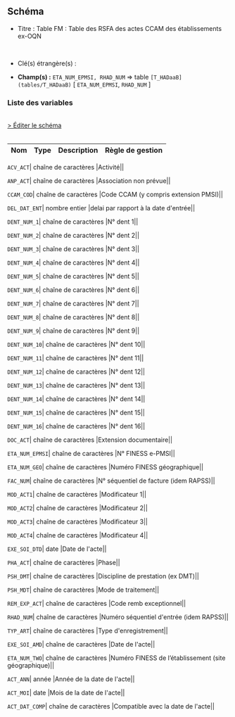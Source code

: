 ## Schéma


- Titre : Table FM : Table des RSFA des actes CCAM des établissements ex-OQN
<br />



- Clé(s) étrangère(s) : <br />

- **Champ(s) :** `ETA_NUM_EPMSI, RHAD_NUM`
  => table `[T_HADaaB](tables/T_HADaaB)` [ `ETA_NUM_EPMSI`, `RHAD_NUM` ]<br />

 
### Liste des variables
<br />
<div>
    <a href="https://gitlab.com/healthdatahub/applications-du-hdh/schema-snds/-/tree/master/schemas/PMSI HAD/T_HADaaFM.json"
       target="_blank" rel="noopener noreferrer">> Éditer le schéma</a>
</div>
<br />

Nom | Type | Description | Règle de gestion
-|-|-|-



`ACV_ACT`| chaîne de caractères |Activité||

`ANP_ACT`| chaîne de caractères |Association non prévue||

`CCAM_COD`| chaîne de caractères |Code CCAM (y compris extension PMSI)||

`DEL_DAT_ENT`| nombre entier |delai par rapport à la date d'entrée||

`DENT_NUM_1`| chaîne de caractères |N° dent 1||

`DENT_NUM_2`| chaîne de caractères |N° dent 2||

`DENT_NUM_3`| chaîne de caractères |N° dent 3||

`DENT_NUM_4`| chaîne de caractères |N° dent 4||

`DENT_NUM_5`| chaîne de caractères |N° dent 5||

`DENT_NUM_6`| chaîne de caractères |N° dent 6||

`DENT_NUM_7`| chaîne de caractères |N° dent 7||

`DENT_NUM_8`| chaîne de caractères |N° dent 8||

`DENT_NUM_9`| chaîne de caractères |N° dent 9||

`DENT_NUM_10`| chaîne de caractères |N° dent 10||

`DENT_NUM_11`| chaîne de caractères |N° dent 11||

`DENT_NUM_12`| chaîne de caractères |N° dent 12||

`DENT_NUM_13`| chaîne de caractères |N° dent 13||

`DENT_NUM_14`| chaîne de caractères |N° dent 14||

`DENT_NUM_15`| chaîne de caractères |N° dent 15||

`DENT_NUM_16`| chaîne de caractères |N° dent 16||

`DOC_ACT`| chaîne de caractères |Extension documentaire||

`ETA_NUM_EPMSI`| chaîne de caractères |N° FINESS e-PMSI||

`ETA_NUM_GEO`| chaîne de caractères |Numéro FINESS  géographique||

`FAC_NUM`| chaîne de caractères |N° séquentiel de facture (idem RAPSS)||

`MOD_ACT1`| chaîne de caractères |Modificateur 1||

`MOD_ACT2`| chaîne de caractères |Modificateur 2||

`MOD_ACT3`| chaîne de caractères |Modificateur 3||

`MOD_ACT4`| chaîne de caractères |Modificateur 4||

`EXE_SOI_DTD`| date |Date de l'acte||

`PHA_ACT`| chaîne de caractères |Phase||

`PSH_DMT`| chaîne de caractères |Discipline de prestation (ex DMT)||

`PSH_MDT`| chaîne de caractères |Mode de traitement||

`REM_EXP_ACT`| chaîne de caractères |Code remb exceptionnel||

`RHAD_NUM`| chaîne de caractères |Numéro séquentiel d'entrée (idem RAPSS)||

`TYP_ART`| chaîne de caractères |Type d'enregistrement||

`EXE_SOI_AMD`| chaîne de caractères |Date de l'acte||

`ETA_NUM_TWO`| chaîne de caractères |Numéro FINESS de l’établissement (site géographique)||

`ACT_ANN`| année |Année de la date de l'acte||

`ACT_MOI`| date |Mois de la date de l'acte||

`ACT_DAT_COMP`| chaîne de caractères |Compatible avec la date de l'acte||
